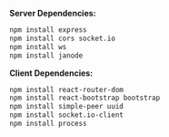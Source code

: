 **Server Dependencies:**
```bash
npm install express
npm install cors socket.io
npm install ws
npm install janode
```
**Client Dependencies:**
```bash
npm install react-router-dom
npm install react-bootstrap bootstrap
npm install simple-peer uuid
npm install socket.io-client
npm install process
```
